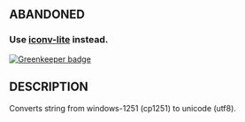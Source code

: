 ABANDONED
---------
### Use [iconv-lite](https://github.com/ashtuchkin/iconv-lite) instead.

[![Greenkeeper badge](https://badges.greenkeeper.io/unlight/cp1251-utf8.svg)](https://greenkeeper.io/)

DESCRIPTION
-----------
Converts string from windows-1251 (cp1251) to unicode (utf8).